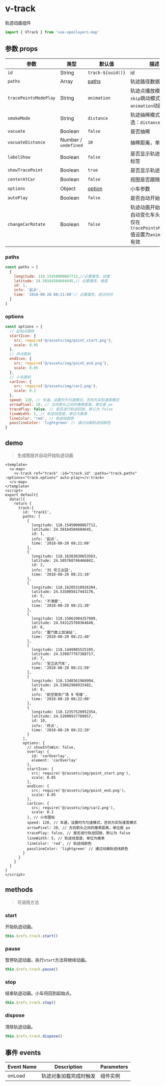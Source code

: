 # v-track

轨迹动画组件

```javascript
import { VTrack } from 'vue-openlayers-map'
```



## 参数 props

| 参数                    | 类型                   | 默认值                | 描述                                                          |
|-----------------------|----------------------|--------------------|-------------------------------------------------------------|
| `id`                  | String               | `track-${uuid()}`  | id                                                          |
| `paths`               | Array                | [paths](#paths)    | 轨迹路径数据集合。                                                   |
| `tracePointsModePlay` | String               | `animation`        | 轨迹点播放模式。`skip`跳动模式、`animation`动画模式                          |
| `smokeMode`           | String               | `distance`         | 轨迹抽稀模式。可选：`distance`或`track`                                |
| `vacuate`             | Boolean              | `false`            | 是否抽稀                                                        |
| `vacuateDistance`     | Number / `undefined` | `10`               | 抽稀距离，单位像素                                                   |
| `labelShow`           | Boolean              | `false`            | 是否显示轨迹点信息标签                                                 |
| `showTracePoint`      | Boolean              | `true`             | 是否显示轨迹点                                                     |
| `centerAtCar`         | Boolean              | `false`            | 视图是否跟随小车                                                    |
| `options`             | Object               | [option](#options) | 小车参数                                                        |
| `autoPlay`            | Boolean              | `false`            | 是否自动开始                                                      |
| `changeCarRotate`     | Boolean              | `false`            | 轨迹动画开始后是否自动变化车头角度，仅在`tracePointsModePlay`值设置为`animation`时有效 |

### paths

```javascript
const paths = [
  {
    longitude: 118.15450000867712,//必要属性，经度
    latitude: 24.50164504684645,// 必要属性，维度
    id: 1,
    info: '起点',
    time: '2018-08-20 08:21:00'// 必要属性，经过时间
  }
]
```

### options

```javascript
const options = {
  // 起始点图标
  startIcon: {
    src: require('@/assets/img/point_start.png'),
    scale: 0.05
  },
  // 终点图标
  endIcon: {
    src: require('@/assets/img/point_end.png'),
    scale: 0.05
  },
  // 小车图标
  carIcon: {
    src: require('@/assets/img/car2.png'),
    scale: 0.1
  },
  speed: 120, // 车速，设置时为匀速模式，否则为实际速度模式
  arrowPixel: 20, // 方向箭头之间的像素距离，单位是 px
  tracePlay: false, // 是否进行轨迹回放，默认为 false
  lineWidth: 5, // 轨迹线宽度，单位为像素
  lineColor: 'red', // 轨迹线颜色
  passlineColor: 'lightgreen' // 通过动画轨迹线颜色
}
```

## demo

> 生成图层并自动开始轨迹动画

```vue
<template>
  <v-map>
    <v-track ref="track" :id="track.id" :paths="track.paths" :options="track.options" auto-play></v-track>
  </v-map>
</template>
<script>
export default{
  data(){
    return {
      track:{
        id: 'track1',
        paths: [
          {
            longitude: 118.15450000867712,
            latitude: 24.50164504684645,
            id: 1,
            info: '起点',
            time: '2018-08-20 08:21:00'
          },
          {
            longitude: 118.16383838653563,
            latitude: 24.505768746466842,
            id: 2,
            info: '35 号工业园',
            time: '2018-08-20 08:21:10'
          },
          {
            longitude: 118.16205310926304,
            latitude: 24.535005617443176,
            id: 5,
            info: '不清楚',
            time: '2018-08-20 08:21:30'
          },
          {
            longitude: 118.15062904357909,
            latitude: 24.543125760364646,
            id: 6,
            info: '厦门敦上加油站',
            time: '2018-08-20 08:21:40'
          },
          {
            longitude: 118.1449985525105,
            latitude: 24.539877767388717,
            id: 7,
            info: '宝立达汽车',
            time: '2018-08-20 08:21:50'
          },
          {
            longitude: 118.1348361968994,
            latitude: 24.53662968915482,
            id: 8,
            info: '航空商务广场 9 号楼',
            time: '2018-08-20 08:22:00'
          },
          {
            longitude: 118.12357520952354,
            latitude: 24.52800937789857,
            id: 10,
            info: '终点',
            time: '2018-08-20 08:22:20'
          }
        ],
        options: {
          // showInfoWin: false,
          overlay: {
            id: 'carOverlay',
            element: 'carOverlay'
          },
          startIcon: {
            src: require('@/assets/img/point_start.png'),
            scale: 0.05
          },
          endIcon: {
            src: require('@/assets/img/point_end.png'),
            scale: 0.05
          },
          carIcon: {
            src: require('@/assets/img/car2.png'),
            scale: 0.1
          }, // 小车图标
          speed: 120, // 车速，设置时为匀速模式，否则为实际速度模式
          arrowPixel: 20, // 方向箭头之间的像素距离，单位是 px
          tracePlay: false, // 是否进行轨迹回放，默认为 false
          lineWidth: 5, // 轨迹线宽度，单位为像素
          lineColor: 'red', // 轨迹线颜色
          passlineColor: 'lightgreen' // 通过动画轨迹线颜色
        }
      }
    }
  }
}
</script>
```



## methods

> 可调用方法

### start

开始轨迹动画。

```javascript
this.$refs.track.start()
```

### pause

暂停轨迹动画，执行`start`方法将继续动画。

```javascript
this.$refs.track.pause()
```

### stop

结束轨迹动画。小车将回到起始点。

```javascript
this.$refs.track.stop()
```

### dispose

清除轨迹动画。

```javascript
this.$refs.track.dispose()
```

## 事件 events

| Event Name | Description | Parameters |
|------------|-------------|------------|
| onLoad     | 轨迹对象加载完成时触发 | 组件实例       |

